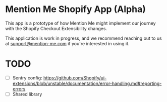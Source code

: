 # Mention Me Shopify App (Alpha)

This app is a prototype of how Mention Me might implement our journey with the Shopify Checkout Extensibility changes.

This application is work in progress, and we recommend reaching out to us at support@mention-me.com if you're interested in using it.

# TODO

- [ ] Sentry config: https://github.com/Shopify/ui-extensions/blob/unstable/documentation/error-handling.md#reporting-errors
- [ ] Shared library
